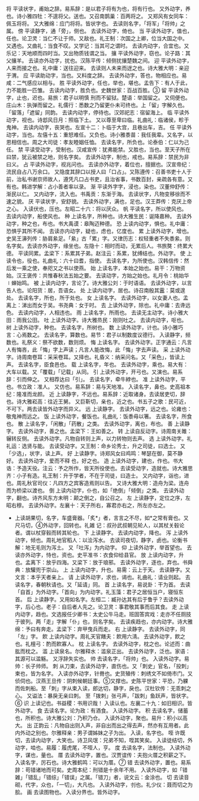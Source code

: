 <!-- { "loadSidebar": true } -->
将  平读状字，甫始之辞。易系辞：是以君子将有为也，将有行也。  又外动字，养也。诗小雅四牡：不遑将父。送也。又召南鹊巢：百两将之。  又郑风有女同车：佩玉将将。  又大雅绵：应门将将。皆状字也。  去读则名字，「将军」「将帅」之属。
傍  平读静字，通「旁」，侧也。  去读外动字，倚也。
当  平读外动字，值也，任也。论卫灵：当仁不让于师。又敌也。礼王制：次国之上卿，位当大国之中。  又遇也。又曲礼：当食不叹。又学记：当其可之谓时。  去读内动字，合宜也。又乐记：天地顺而四时当。又出物质钱谓之当。
攘  平读外动字，窃也。论子路：其父攘羊。  去读亦外动字，扰也。汉陈平传：倾侧扰攘楚魏之间。
迎  平读外动字，人来而接之也。礼中庸：送往迎来。  去读则人未来而迓之也。诗大雅大明：亲迎于渭。
应  平读助动字，当也。又料度之辞。  去读外动字，答也，物相应也。易咸：二气感应以相与。
胜  平读外动字，任也，举也，堪也。孟告下：有人于此，力不能胜一匹雏。  去读内动字，胜负也。史魏世家：百战百胜。③
留  平读外动字，止也，迟也。易旅：君子以明慎 刑而不留狱。楚语：举国留之。  又伺便也。庄山木：执弹而留之。礼儒行：悉数之乃留更仆未可终也。上「留」字解久也。「留落」「遮留」同韵。  去读内动字，停待也。汉郊祀志：宿留海上。
临  平读外动字，视也。诗邶风日月：照临下土。  又以尊至卑曰临。礼曲礼：临诸侯，畛于鬼神。  去读内动字，丧哭也。左宣十二：卜临于大宫，且巷出车，吉。
任  平读外动字，当也。左僖十五：重怒难任。又负也。诗小雅黍苗：我任我辈。又名字，以恩相信也。周之大司徒：孝友睦姻任恤。  去读名字，所负也。论泰伯：仁以为己任。
禁  平读受动字，受制也。汉咸宣传：犹弗能禁。又胜也，当也。至天子所在曰禁，犹云被禁之地，则名字矣。  去读外动字，制也，戒也。易系辞：禁民为非曰义。
占  平读外动字，视兆问也。  去读亦外动字，着位也，擅据也。汉宣帝纪：流民自占八万余口。  又隐度其辞口以授人曰「口占」。又陈遵传：召善书吏十人于前，治私书谢京师故人，遵凭凡口占书吏，且治省事，书数百封，亲疏各有意。又有也。韩进学解：占小善者率以录。
渐  平读外字字，浸也，染也。汉董仲舒传：渐民以仁。  又内动字，流入也。书禹贡：东渐于海。  去读状字，凡物变移徐而不速之貌。
厌  平读状字，安舒貌。  去读外动字，满也，足也。汉王莽传：克厌上帝之心。  入读伏也，压也。左昭二十六：将以厌众。
帆  平读名字，所以使风也。  去读内动字，船使风也。
种  上读名字，所种也。诗大雅生民：诞降嘉种。  去读外动字，种之也，布也。书大禹谟：皋陶迈种德。
恐  上读内动字，惧也。礼中庸：恐惧乎其所不闻。  去读亦内动字，疑也，虑也，亿度也。
累  上读外动字，增也。史吴王濞列传：胁肩絫足。「絫」古「累」字。又律历志：权轻重者不失黍絫。则名字矣。去读亦外动字，缘坐也。左隐十：相时而动，无累后人。书旅獒：终累大德。  平读同累。孟梁下：系累其子弟。赵注云：系累，犹缚结也。外动字。
使  上读令也，役也。礼曲礼：六十曰耆，指使。  去读名字，为所使也。汉韩信传：然后发一乘之使，奉咫又之书以使燕。
始  上读名字，本始之始也。易干：万物资始。汉王褒传：共惟春秋法五始之要。  去读动字，方始之始也。礼月令：桃始华∣蝉始鸣。
被  上读内动字，言论了。诗大雅公刘：于时语语。  去读外动字，以言告人也。论阳货：居，吾语女。
处  上读内动字，居也。诗召南殷其靁：莫或遑处。  去读名字，所也，所于处也。
女  上读名字。  去读外动字，以女妻人也。孟离上：涕出而女于吴。书尧典：女于时。
去  上读外动字，除也。礼中庸：去谗远色。  去读内动字，人相违也。
雨  上读名字，所雨也。  去读无主动字。诗小雅大田：雨我公田。
吐  上读外动字。诗大雅烝民：刚则吐之。  去读内动字，呕也。
树  上读外动字，种也。  去读名字，所树也。
数  上读外动字，计也。诗小雅巧言：心焉数之。  去读名字，算数也。易节：君子以制数度议德行。  入读静字，频数也。礼祭义：祭不欲数，数则烦。
悔  上读名字。  去读外动字。正字通云：凡言人有悔吝，此「悔」字上声读；凡言人能改悔，此「悔」字去声读。
采  上读外动字。诗周南卷耳：采采卷耳。又择也。礼昏义：纳采问名。又「采色」，皆读上声。  去读名字，臣食邑也。
载  上读名字，年也。  去读外动字，乘也。易大有：大车以载。又「覆载」「记载」从同。
引  上读外动字，开弓也。又演也。易系辞：引而伸之。  又相荐达曰「引」。  去读名字，牵牛綍也。
准  上读外动字，平也。书立政：准人。  又仿也。易系辞：易与天地准。  入读名字，鼻也。史高祖本纪：隆准而龙颜。
近  上读静字，不远也。易系辞：近取诸身。去读居吏切，辞也。诗大雅崧高：往近王舅。  又巨靳切，亲也，近之也。书五子之歌：民可近，不可下。两去读皆外动字而异义。
远  上读静字。  去读外动字，远之也。论雍也：敬鬼神而远之。
饭  上读外动字，餐饭也。礼曲礼：饭黍毋以箸。  去读名字，所食也。
散  上读名字，「闲散」「药散」之类。  去读外动字，离也，布也。
善  上读静字。  去读外动字，善之也。孟梁下：王如善之。
转  上读自反动字。诗周南关雎：辗转反侧。  去读外动字。凡物自转则上声，以力转物则去声。
选  上读外动字。礼礼运：选贤与能。  去读受动字。又王制：命乡论秀士，升之司徒，曰选士。  又「少选」，状字，读上声。
好  上读静字。诗郑风女曰鸡鸣：琴瑟在御，莫不静好。  去读外动字，爱而不释 也，好之也。
造  上读外动字，建也，作也。书大诰：予造天役。注云：予之所作，皆天所役使也。去读受动字，造就也。诗大雅思齐：小子有造。礼王制：升于学者，不在于司徒，曰造士。  又内动字，诣也，进也。周礼秋官司仪：凡四方之宾客造焉则以告。  又诗大雅大明：造舟为梁。连舟而为桥梁以渡也。
倒  上读内动字，仆也，如「绝倒」「倾倒」之类。  去读外动字，翻也。诗齐风东方未明：颠之倒之，自公召之。
左  上读静字，定位之序，左昭右穆。  去读外动字。左襄十：天子所右，寡君亦右之，所左亦左之。
*  上读胡果切，名字，车盛膏器。「炙*」者，言言之不尽，如*之常有膏也。又尺马切，④外动字，回转也。礼雑 记：叔孙武叔朝见轮人，以其杖关毂论者。谓以杖穿毂而转其轮也。
下  上读静字。  去读内动字，降也。
泻  上读外动字，倾也。周礼地官稻人：以浍泻水。  去读司夜切，静字，卥也。论衡书解：地无毛则为泻土。  又「吐泻」为内动字。
仰  上读外动字，举首望也。  去读亦外动字，恃也，资也。史平准书：衣食仰给县官。
放  上读内动字，升也。孟离下：放乎四海。又梁下：放于琅邪。  去读外动字，逐也，弃也。书舜典：放驩兜于崇山。
上  上读内动字，升也。易需：云上于天。  去读静字。又文言：本乎天者亲上。
请  上读外动字，求也，谒也。礼曲礼：请业则起。  去读名字，春朝秋请也。又「延请」同。
首  上读名字，易说卦：干为首。  去读「自首」为外动字。「首向」为内动字。礼玉藻：君子之居恒当户，寝恒东首。
后  上读静字。又用如名字。左桓二：臧孙达其有后于鲁乎？去读外动字，后心也。老子：自后者人先之。论卫灵：事君敬其事而后其食。
走  上读内动字，趋也。文选报任少卿书：太史公牛马走。班固答宾戏：走亦不任厕技于彼列。两「走」字解「仆」也，则名字矣。   去读疾趋也，亦内动字。诗大雅绵：予曰有奔走。孟梁下：弃甲曳兵而走。
右  上读静字。  去读外动字，同「左」字。
飮  上读内动字。周礼天官饍夫：飮用六淸。  去读外动字，飮之也。礼檀弓：酌而飮寡人。
枕  上读名字。  去读外动字，枕之也。论述而：曲肱而枕之。
滥  上读泉名。尔雅释水：滥泉正出。  去读外动字，泛也。家语：其源可以滥觞。  又浮辞失实也。
帅  去读名字，「将帅」也。  入读外动字。易帅：长子帅师。
刺  从刀束，去读外动字，直伤也。又「刺史」官名，「投刺」柬也，皆为名字。  入读亦外动字，针黹也。史货殖传：刺绣文不如倚市门。又侦伺也。汉燕王旦传：阴刺候朝廷事。⑤又撑也。史陈平世家：平恐，乃躶而佐刺船。至「刺」字从束入读，郎达切，静字，戾也。汉杜钦传：无乖刺之心。  又谥法：暴戾无亲曰刺。  至「拨刺」张弓声，「跋刺」鱼跃声，皆状字。⑥
识  上读记也。书益稷：书用识哉！  入读认也。左襄二十九：如旧相识。皆外动字。
食  去读名字。论为政：有酒食。  入读外动字。
积  去读名字，储蓄也，所积也。诗大雅公刘：乃积乃仓。  入读外动字，聚也。易升：积小以高大。
出  正韵云：凡物自出则入声，非自出而出之得去声，然亦有互用者。此内外动之别也。尔雅释亲：男子谓姊妹之子为出。  入读，名字也。
咥  许既切，去读内动字，大笑也。诗卫风氓：兄弟不知，咥其笑矣。  入读徒结切，外动字，啮也。易履：履虎尾，不咥人，亨。
度  去读名字，法制也。  入读外动字，谋也，量也。
厝  去读外动字，置也。汉贾谊传：夫抱火厝之积薪之下。入读名字，厉石也。诗大雅鹤鸣：可以为厝。⑦
错  去读外动字，置也。易系辞：苟错诸地而可矣。史周本纪：刑错是十余年不用。  入读外动字，如「错雑」「错乱」「错综」「错误」之属。「错刀」者，说文云：金涂也。
切  去读音砌，代字，众也，「一切」，大凡也。  入读外动字，刌也。礼少仪：聂而切之为脍。
画  去读图物也。  入读分界也。皆外动字。
